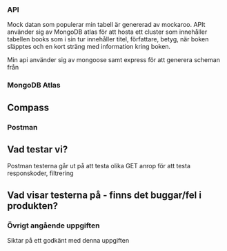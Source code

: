 ### API
Mock datan som populerar min tabell är genererad av mockaroo.
APIt använder sig av MongoDB atlas för att hosta ett cluster som innehåller tabellen books som i sin tur innehåller titel, författare, betyg, när boken släpptes och en kort sträng
med information kring boken.

Min api använder sig av mongoose samt express för att generera scheman från

### MongoDB Atlas

## Compass

### Postman
## Vad testar vi?
Postman testerna går ut på att testa olika GET anrop för att testa responskoder, filtrering

## Vad visar testerna på - finns det buggar/fel i produkten?


### Övrigt angående uppgiften
Siktar på ett godkänt med denna uppgiften
